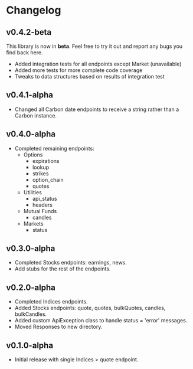 # Changelog

## v0.4.2-beta

This library is now in **beta**. Feel free to try it out and report any bugs you find back here.

- Added integration tests for all endpoints except Market (unavailable)
- Added more tests for more complete code coverage
- Tweaks to data structures based on results of integration test

## v0.4.1-alpha

- Changed all Carbon date endpoints to receive a string rather than a Carbon instance.

## v0.4.0-alpha

- Completed remaining endpoints: 
  - Options
    - expirations
    - lookup
    - strikes
    - option_chain
    - quotes
  - Utilities
    - api_status
    - headers
  - Mutual Funds
    - candles
  - Markets
    - status

## v0.3.0-alpha

- Completed Stocks endpoints: earnings, news.
- Add stubs for the rest of the endpoints.

## v0.2.0-alpha

- Completed Indices endpoints.
- Added Stocks endpoints: quote, quotes, bulkQuotes, candles, bulkCandles.
- Added custom ApiException class to handle status = 'error' messages.
- Moved Responses to new directory.

## v0.1.0-alpha

- Initial release with single Indices > quote endpoint.
